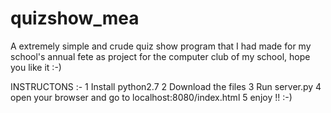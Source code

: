 # quizshow_mea
A extremely simple and crude quiz show program that I had made for my school's annual fete as project for the computer club of my school, hope you like it :-)

INSTRUCTONS :-
1 Install python2.7
2 Download the files 
3 Run server.py
4 open your browser and go to localhost:8080/index.html
5 enjoy !! :-)
